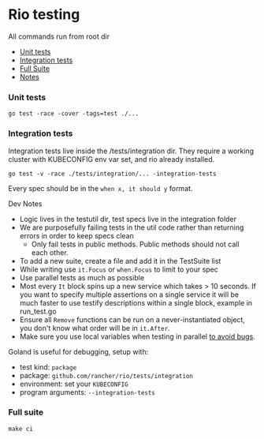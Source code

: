 # Rio testing

All commands run from root dir

- [Unit tests](#unit-tests)
- [Integration tests](#integration-tests)
- [Full Suite](#full-suite)
- [Notes](#notes)


### Unit tests

```
go test -race -cover -tags=test ./...
```


### Integration tests

Integration tests live inside the /tests/integration dir. They require a working cluster with KUBECONFIG env var set, and rio already installed.

```
go test -v -race ./tests/integration/... -integration-tests
```

Every spec should be in the `when x, it should y` format.

Dev Notes

* Logic lives in the testutil dir, test specs live in the integration folder
* We are purposefully failing tests in the util code rather than returning errors in order to keep specs clean
    * Only fail tests in public methods. Public methods should not call each other.
* To add a new suite, create a file and add it in the TestSuite list
* While writing use `it.Focus` or `when.Focus` to limit to your spec
* Use parallel tests as much as possible
* Most every `It` block spins up a new service which takes > 10 seconds. If you want to specify multiple assertions on a single service it will be much faster to use testify descriptions within a single block, example in run_test.go
* Ensure all `Remove` functions can be run on a never-instantiated object, you don't know what order will be in `it.After`.  
* Make sure you use local variables when testing in parallel [to avoid bugs](https://gist.github.com/posener/92a55c4cd441fc5e5e85f27bca008721).

Goland is useful for debugging, setup with:

* test kind: `package`
* package: `github.com/rancher/rio/tests/integration`
* environment: set your `KUBECONFIG`
* program arguments: `--integration-tests`


### Full suite

```
make ci
```


